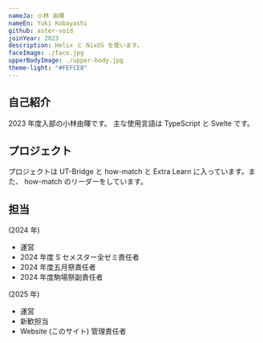 ```yaml
---
nameJa: 小林 由暉
nameEn: Yuki Kobayashi
github: aster-void
joinYear: 2023
description: Helix と NixOS を使います。
faceImage: ./face.jpg
upperBodyImage: ./upper-body.jpg
theme-light: "#FEFCE8"
---
```


## 自己紹介

2023 年度入部の小林由暉です。
主な使用言語は TypeScript と Svelte です。

## プロジェクト

プロジェクトは UT-Bridge と how-match と Extra Learn に入っています。また、 how-match のリーダーをしています。

## 担当

(2024 年)
- 運営
- 2024 年度 S セメスター全ゼミ責任者
- 2024 年度五月祭責任者
- 2024 年度駒場祭副責任者

(2025 年)
- 運営
- 新歓担当
- Website (このサイト) 管理責任者

